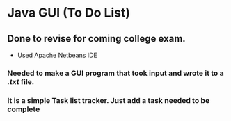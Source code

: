 # Java GUI (To Do List)

## Done to revise for coming college exam. 
- Used Apache Netbeans IDE


### Needed to make a GUI program that took input and wrote it to a *.txt* file.
### It is a simple Task list tracker. Just add a task needed to be complete

